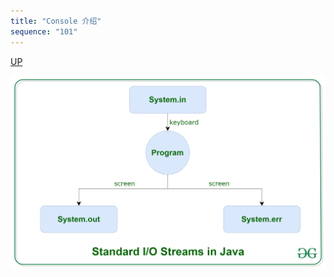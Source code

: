 ```yaml
---
title: "Console 介绍"
sequence: "101"
---
```


[UP](/java/java-io-index.html)


![](/assets/images/java/io/java-basic-input-output.png)
